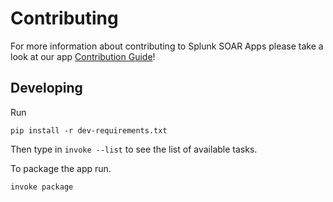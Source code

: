 # Contributing

For more information about contributing to Splunk SOAR Apps please take a look at our app [Contribution Guide](https://github.com/splunk-soar-connectors/.github/blob/main/.github/CONTRIBUTING.md)!

## Developing

Run

```shell
pip install -r dev-requirements.txt
```

Then type in `invoke --list` to see the list of available tasks.

To package the app run.

```shell
invoke package
```
